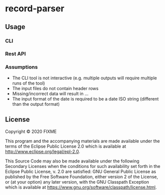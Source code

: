 # record-parser


## Usage

### CLI


### Rest API


### Assumptions
 - The CLI tool is not interactive (e.g. multiple outputs will require multiple runs of the tool)
 - The input files do not contain header rows
 - Missing/incorrect data will result in ...
 - The input format of the date is required to be a date ISO string (different than the output format)

## License

Copyright © 2020 FIXME

This program and the accompanying materials are made available under the
terms of the Eclipse Public License 2.0 which is available at
http://www.eclipse.org/legal/epl-2.0.

This Source Code may also be made available under the following Secondary
Licenses when the conditions for such availability set forth in the Eclipse
Public License, v. 2.0 are satisfied: GNU General Public License as published by
the Free Software Foundation, either version 2 of the License, or (at your
option) any later version, with the GNU Classpath Exception which is available
at https://www.gnu.org/software/classpath/license.html.
